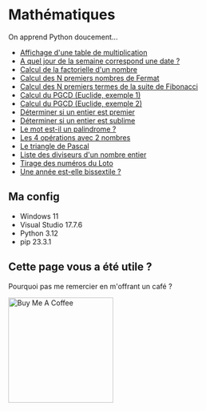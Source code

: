 # Mathématiques

On apprend Python doucement...

* [Affichage d'une table de multiplication](https://github.com/AlexisAmand/python/blob/master/Maths/table.py)
* [A quel jour de la semaine correspond une date ?](https://github.com/AlexisAmand/python/blob/master/Maths/jour-semaine.py)
* [Calcul de la factorielle d'un nombre](https://github.com/AlexisAmand/python/blob/master/Maths/factorielle.py)
* [Calcul des N premiers nombres de Fermat](https://github.com/AlexisAmand/python/blob/master/Maths/fermat.py)
* [Calcul des N premiers termes de la suite de Fibonacci](https://github.com/AlexisAmand/python/blob/master/Maths/fibonacci.py)
* [Calcul du PGCD (Euclide, exemple 1)](https://github.com/AlexisAmand/python/blob/master/Maths/euclide01.py)
* [Calcul du PGCD (Euclide, exemple 2)](https://github.com/AlexisAmand/python/blob/master/Maths/euclide02.py)
* [Déterminer si un entier est premier](https://github.com/AlexisAmand/python/blob/master/Maths/premier.py)
* [Déterminer si un entier est sublime](https://github.com/AlexisAmand/python/blob/master/Maths/sublime.py)
* [Le mot est-il un palindrome ?](https://github.com/AlexisAmand/python/blob/master/Maths/palindrome.py)
* [Les 4 opérations avec 2 nombres](https://github.com/AlexisAmand/python/blob/master/Maths/4operations.py)
* [Le triangle de Pascal](https://github.com/AlexisAmand/python/blob/master/Maths/pascal.py)
* [Liste des diviseurs d'un nombre entier](https://github.com/AlexisAmand/python/blob/master/Maths/diviseurs.py)
* [Tirage des numéros du Loto](https://github.com/AlexisAmand/python/blob/master/Maths/loto.py)
* [Une année est-elle bissextile ?](https://github.com/AlexisAmand/python/blob/master/Maths/bissextile.py)

##  Ma config

* Windows 11
* Visual Studio 17.7.6    
* Python 3.12
* pip 23.3.1

## Cette page vous a été utile ?
Pourquoi pas me remercier en m'offrant un café ?

<a href="https://www.buymeacoffee.com/alexisamand" target="_blank"><img src="https://cdn.buymeacoffee.com/buttons/v2/default-blue.png" alt="Buy Me A Coffee" width="210" ></a>






